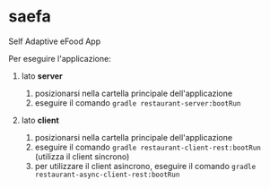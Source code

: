 # saefa
Self Adaptive eFood App


Per eseguire l'applicazione: 

1. lato **server** 
   1. posizionarsi nella cartella principale dell'applicazione
   2. eseguire il comando `gradle restaurant-server:bootRun`

2. lato **client**
   1. posizionarsi nella cartella principale dell'applicazione
   2. eseguire il comando `gradle restaurant-client-rest:bootRun` (utilizza il client sincrono) 
   3. per utilizzare il client asincrono, eseguire il comando `gradle restaurant-async-client-rest:bootRun` 
